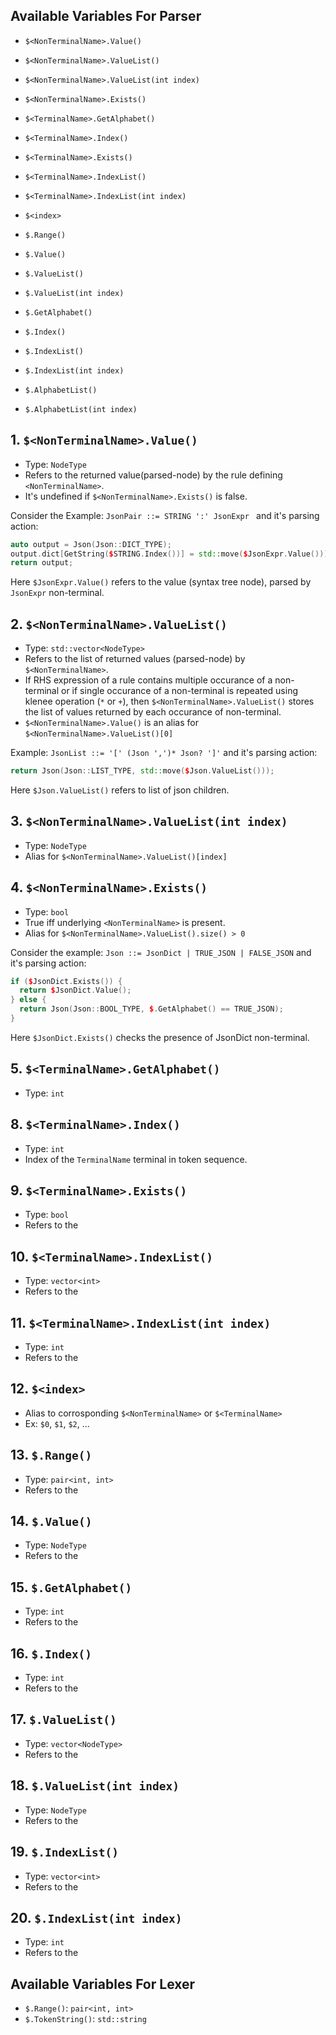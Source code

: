 

## Available Variables For Parser

- `$<NonTerminalName>.Value()`
- `$<NonTerminalName>.ValueList()`
- `$<NonTerminalName>.ValueList(int index)`
- `$<NonTerminalName>.Exists()`

- `$<TerminalName>.GetAlphabet()`
- `$<TerminalName>.Index()`
- `$<TerminalName>.Exists()`
- `$<TerminalName>.IndexList()`
- `$<TerminalName>.IndexList(int index)`

- `$<index>` 

- `$.Range()`

- `$.Value()`
- `$.ValueList()`
- `$.ValueList(int index)`

- `$.GetAlphabet()`
- `$.Index()`
- `$.IndexList()`
- `$.IndexList(int index)`
- `$.AlphabetList()`
- `$.AlphabetList(int index)`



1\. `$<NonTerminalName>.Value()`
----------

- Type: `NodeType`
- Refers to the returned value(parsed-node) by the rule defining `<NonTerminalName>`.
- It's undefined if `$<NonTerminalName>.Exists()` is false.

Consider the Example:
`JsonPair ::= STRING ':' JsonExpr `
and it's parsing action:
```cpp
auto output = Json(Json::DICT_TYPE);
output.dict[GetString($STRING.Index())] = std::move($JsonExpr.Value()));
return output;
```
Here `$JsonExpr.Value()` refers to the value (syntax tree node), parsed by `JsonExpr` non-terminal.


2\. `$<NonTerminalName>.ValueList()`
----------

- Type: `std::vector<NodeType>`
- Refers to the list of returned values (parsed-node) by `$<NonTerminalName>`.
- If RHS expression of a rule contains multiple occurance of a non-terminal or if single occurance of a non-terminal is repeated using klenee operation (`*` or `+`), then `$<NonTerminalName>.ValueList()` stores the list of values returned by each occurance of non-terminal.
- `$<NonTerminalName>.Value()` is an alias for `$<NonTerminalName>.ValueList()[0]`

Example:
`JsonList ::= '[' (Json ',')* Json? ']'`
and it's parsing action:
```cpp
return Json(Json::LIST_TYPE, std::move($Json.ValueList()));
```
Here `$Json.ValueList()` refers to list of json children.



3\. `$<NonTerminalName>.ValueList(int index)`
----------

- Type: `NodeType`
- Alias for `$<NonTerminalName>.ValueList()[index]`

4\. `$<NonTerminalName>.Exists()`
----------

- Type: `bool`
- True iff underlying `<NonTerminalName>` is present.
- Alias for `$<NonTerminalName>.ValueList().size() > 0`

Consider the example:
`Json ::= JsonDict | TRUE_JSON | FALSE_JSON`
and it's parsing action:
```cpp
if ($JsonDict.Exists()) {
  return $JsonDict.Value();
} else {
  return Json(Json::BOOL_TYPE, $.GetAlphabet() == TRUE_JSON);
}
```
Here `$JsonDict.Exists()` checks the presence of JsonDict non-terminal.


5\. `$<TerminalName>.GetAlphabet()`
----------

- Type: `int`

8\. `$<TerminalName>.Index()`
----------

- Type: `int`
- Index of the `TerminalName` terminal in token sequence.

9\. `$<TerminalName>.Exists()`
----------

- Type: `bool`
- Refers to the

10\. `$<TerminalName>.IndexList()`
----------

- Type: `vector<int>`
- Refers to the

11\. `$<TerminalName>.IndexList(int index)`
----------

- Type: `int`
- Refers to the


12\. `$<index>`
----------

- Alias to corrosponding `$<NonTerminalName>` or `$<TerminalName>`
- Ex: `$0`, `$1`, `$2`, ...


13\. `$.Range()`
----------

- Type: `pair<int, int>`
- Refers to the

14\. `$.Value()`
----------

- Type: `NodeType`
- Refers to the

15\. `$.GetAlphabet()`
----------

- Type: `int`
- Refers to the

16\. `$.Index()`
----------

- Type: `int`
- Refers to the

17\. `$.ValueList()`
----------

- Type: `vector<NodeType>`
- Refers to the

18\. `$.ValueList(int index)`
----------

- Type: `NodeType`
- Refers to the

19\. `$.IndexList()`
----------

- Type: `vector<int>`
- Refers to the

20\. `$.IndexList(int index)`
----------

- Type: `int`
- Refers to the




## Available Variables For Lexer

- `$.Range()`: `pair<int, int>`
- `$.TokenString()`: `std::string`



